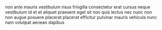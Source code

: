 non ante mauris vestibulum risus fringilla consectetur erat cursus neque
vestibulum id et et aliquet praesent eget sit non quis lectus nec nunc non non
augue posuere placerat placerat efficitur pulvinar mauris vehicula nunc nam
volutpat aenean dapibus